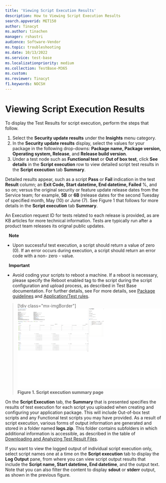```yaml
---
title: 'Viewing Script Execution Results'
description: How to Viewing Script Execution Results
search.appverid: MET150
author: Tinacyt
ms.author: tinachen
manager: rshastri
audience: Software-Vendor
ms.topic: troubleshooting
ms.date: 10/13/2022
ms.service: test-base
ms.localizationpriority: medium
ms.collection: TestBase-M365
ms.custom:
ms.reviewer: Tinacyt
f1.keywords: NOCSH
---
```


# Viewing Script Execution Results

To display the Test Results for script execution, perform the steps that follow.
1. Select the **Security update results** under the **Insights** menu category.
2. In the **Security update results** display, select the values for your package in the following drop-downs: **Package name, Package version, Operating system, Release**, and **Release build version**.
3. Under a test node such as **Functional test** or **Out of box test**, click **See details** in the **Script execution** row to view detailed script test results in the **Script execution** tab **Summary**. 

Detailed results appear, such as a script **Pass** or **Fail** indication in the test **Result** column; an **Exit Code, Start datetime, End datetime, Failed** %, and so on; versus the original security or feature update release dates from the Service team; for example, **5B** or **6B** (release dates for the second Tuesday of specified month, May (10) or June (7). See Figure 1 that follows for more details in the **Script execution** tab **Summary**.

An Execution request ID for tests related to each release is provided, as are KB articles for more technical information. Tests are typically run after a product team releases its orignal public updates. 

&nbsp;&nbsp;&nbsp;**Note**
- Upon successful test execution, a script should return a value of zero (0). If an error occurs during execution, a script should return an error code with a non-    zero - value.

&nbsp;&nbsp;&nbsp;**Important**
- Avoid coding your scripts to reboot a machine. If a reboot is necessary, please specify the Reboot enabled tag to the script during the script configuration and upload process, as described in Test Base documentation. For further details, see For more details, see [Package guidelines](contentguideline.md) and [Application/Test rules](rules.md).

 > [!div class="mx-imgBorder"]
 > ![Screenshot shows Script Execution Summary](Media/scriptexecution01.png)
 > **Figure 1. Script execution summary page**

On the **Script Execution** tab, the **Summary** that is presented specifies the results of test execution for each script you uploaded when creating and configuring your application package. This will include Out-of-box test scripts and any Functional test scripts you may have provided. As a result of script execution, various forms of output information are generated and stored in a folder named **logs.zip**. This folder contains subfolders in which additional information is accessible, as described in the table of [Downloading and Analyzing Test Result Files](downloadingandanalyzingtestresultfiles.md).

If you want to view the logged output of individual script execution only, select script names one at a time on the **Script execution** tab to display the **Log Output** pane, from where you can view script output results that include the **Script name, Start datetime, End datetime**, and the output text. Note that you can also filter the content to display **sdout** or **stderr** output, as shown in the previous figure.


